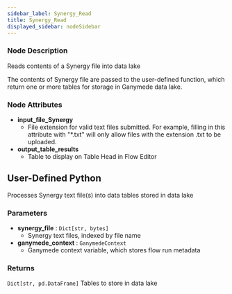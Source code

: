 ```yaml
---
sidebar_label: Synergy_Read
title: Synergy_Read
displayed_sidebar: nodeSidebar
---
```


### Node Description
Reads contents of a Synergy file into data lake

The contents of Synergy file are passed to the user-defined function, which
return one or more tables for storage in Ganymede data lake.


### Node Attributes
- **input_file_Synergy**
  - File extension for valid text files submitted.  For example, filling in this attribute with "*.txt" will only allow files with the extension .txt to be uploaded.
- **output_table_results**
  - Table to display on Table Head in Flow Editor
## User-Defined Python
Processes Synergy text file(s) into data tables stored in data lake


### Parameters
- **synergy_file** : `Dict[str, bytes]`
    - Synergy text files, indexed by file name
- **ganymede_context** : `GanymedeContext`
    - Ganymede context variable, which stores flow run metadata


### Returns
`Dict[str, pd.DataFrame]`
  Tables to store in data lake